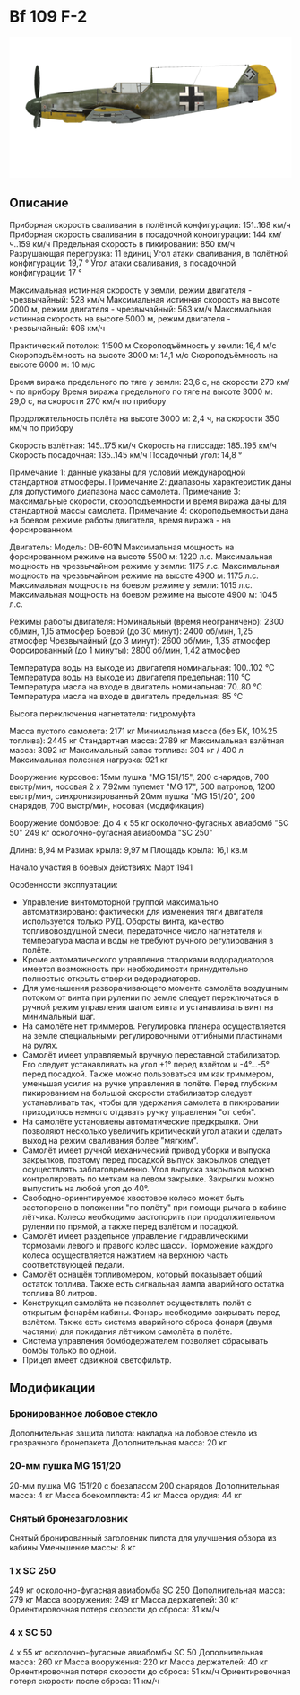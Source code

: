 # Bf 109 F-2

![bf109f2](../images/bf109f2.png)

## Описание

Приборная скорость сваливания в полётной конфигурации: 151..168 км/ч
Приборная скорость сваливания в посадочной конфигурации: 144 км/ч..159 км/ч
Предельная скорость в пикировании: 850 км/ч
Разрушающая перегрузка: 11 единиц
Угол атаки сваливания, в полётной конфигурации: 19,7 °
Угол атаки сваливания, в посадочной конфигурации: 17 °

Максимальная истинная скорость у земли, режим двигателя - чрезвычайный: 528 км/ч
Максимальная истинная скорость на высоте 2000 м, режим двигателя - чрезвычайный: 563 км/ч
Максимальная истинная скорость на высоте 5000 м, режим двигателя - чрезвычайный: 606 км/ч

Практический потолок: 11500 м
Скороподъёмность у земли: 16,4 м/с
Скороподъёмность на высоте 3000 м: 14,1 м/с
Скороподъёмность на высоте 6000 м: 10 м/с

Время виража предельного по тяге у земли: 23,6 с, на скорости 270 км/ч по прибору
Время виража предельного по тяге на высоте 3000 м: 29,0 с, на скорости 270 км/ч по прибору

Продолжительность полёта на высоте 3000 м: 2,4 ч, на скорости 350 км/ч по прибору

Скорость взлётная: 145..175 км/ч
Скорость на глиссаде: 185..195 км/ч
Скорость посадочная: 135..145 км/ч
Посадочный угол: 14,8 °

Примечание 1: данные указаны для условий международной стандартной атмосферы.
Примечание 2: диапазоны характеристик даны для допустимого диапазона масс самолета.
Примечание 3: максимальные скорости, скороподъемности и время виража даны для стандартной массы самолета.
Примечание 4: скороподъемностьи дана на боевом режиме работы двигателя, время виража - на форсированном.

Двигатель:
Модель: DB-601N
Максимальная мощность на форсированном режиме на высоте 5500 м: 1220 л.с.
Максимальная мощность на чрезвычайном режиме у земли: 1175 л.с.
Максимальная мощность на чрезвычайном режиме на высоте 4900 м: 1175 л.с.
Максимальная мощность на боевом режиме у земли: 1015 л.с.
Максимальная мощность на боевом режиме на высоте 4900 м: 1045 л.с.

Режимы работы двигателя:
Номинальный (время неограничено): 2300 об/мин, 1,15 атмосфер
Боевой (до 30 минут): 2400 об/мин, 1,25 атмосфер
Чрезвычайный (до 3 минут): 2600 об/мин, 1,35 атмосфер
Форсированный (до 1 минуты): 2800 об/мин, 1,42 атмосфер

Температура воды на выходе из двигателя номинальная: 100..102 °С
Температура воды на выходе из двигателя предельная: 110 °С
Температура масла на входе в двигатель номинальная: 70..80 °С
Температура масла на входе в двигатель предельная: 85 °С

Высота переключения нагнетателя: гидромуфта 

Масса пустого самолета: 2171 кг
Минимальная масса (без БК, 10%25 топлива): 2445 кг
Стандартная масса: 2789 кг
Максимальная взлётная масса: 3092 кг
Максимальный запас топлива: 304 кг / 400 л
Максимальная полезная нагрузка: 921 кг

Вооружение курсовое:
15мм пушка "MG 151/15", 200 снарядов, 700 выстр/мин, носовая
2 x 7,92мм пулемет "MG 17", 500 патронов, 1200 выстр/мин, синхронизированный
20мм пушка "MG 151/20", 200 снарядов, 700 выстр/мин, носовая (модификация)

Вооружение бомбовое:
До 4 x 55 кг осколочно-фугасных авиабомб "SC 50"
249 кг осколочно-фугасная авиабомба "SC 250"

Длина: 8,94 м
Размах крыла: 9,97 м
Площадь крыла: 16,1 кв.м

Начало участия в боевых действиях: Март 1941

Особенности эксплуатации:
- Управление винтомоторной группой максимально автоматизировано: фактически для изменения тяги двигателя используется только РУД. Обороты винта, качество топливовоздушной смеси, передаточное число нагнетателя и температура масла и воды не требуют ручного регулирования в полёте.
- Кроме автоматического управления створками водорадиаторов имеется возможность при необходимости принудительно полностью открыть створки водорадиаторов.
- Для уменьшения разворачивающего момента самолёта воздушным потоком от винта при рулении по земле следует переключаться в ручной режим управления шагом винта и устанавливать винт на минимальный шаг.
- На самолёте нет триммеров. Регулировка планера осуществляется на земле специальными регулировочными отгибными пластинами на рулях.
- Самолёт имеет управляемый вручную переставной стабилизатор. Его следует устанавливать на угол +1° перед взлётом и -4°...-5° перед посадкой. Также можно пользоваться им как триммером, уменьшая усилия на ручке управления в полёте. Перед глубоким пикированием на большой скорости стабилизатор следует устанавливать так, чтобы для удержания самолета в пикировании приходилось немного отдавать ручку управления "от себя".
- На самолёте установлены автоматические предкрылки. Они позволяют несколько увеличить критический угол атаки и сделать выход на режим сваливания более "мягким".
- Самолёт имеет ручной механический привод уборки и выпуска закрылков, поэтому перед посадкой выпуск закрылков следует осуществлять заблаговременно. Угол выпуска закрылков можно контролировать по меткам на левом закрылке. Закрылки можно выпустить на любой угол до 40°.
- Свободно-ориентируемое хвостовое колесо может быть застопорено в положении "по полёту" при помощи рычага в кабине лётчика. Колесо необходимо застопорить при продолжительном рулении по прямой, а также перед взлётом и посадкой.
- Самолёт имеет раздельное управление гидравлическими тормозами левого и правого колёс шасси. Торможение каждого колеса осуществляется нажатием на верхнюю часть соответствующей педали.
- Самолёт оснащён топливомером, который показывает общий остаток топлива. Также есть сигнальная лампа аварийного остатка топлива 80 литров.
- Конструкция самолёта не позволяет осуществлять полёт с открытым фонарём кабины. Фонарь необходимо закрывать перед взлётом. Также есть система аварийного сброса фонаря (двумя частями) для покидания лётчиком самолёта в полёте.
- Система управления бомбодержателем позволяет сбрасывать бомбы только по одной.
- Прицел имеет сдвижной светофильтр.

## Модификации


### Бронированное лобовое стекло

Дополнительная защита пилота: накладка на лобовое стекло из прозрачного бронепакета
Дополнительная масса: 20 кг


### 20-мм пушка MG 151/20

20-мм пушка MG 151/20 с боезапасом 200 снарядов
Дополнительная масса: 4 кг
Масса боекомплекта: 42 кг
Масса орудия: 44 кг


### Снятый бронезаголовник

Снятый бронированный заголовник пилота для улучшения обзора из кабины
Уменьшение массы: 8 кг


### 1 x SC 250

249 кг осколочно-фугасная авиабомба SC 250
Дополнительная масса: 279 кг
Масса вооружения: 249 кг
Масса держателей: 30 кг
Ориентировочная потеря скорости до сброса: 31 км/ч


### 4 x SC 50

4 x 55 кг осколочно-фугасные авиабомбы SC 50
Дополнительная масса: 260 кг
Масса вооружения: 220 кг
Масса держателей: 40 кг
Ориентировочная потеря скорости до сброса: 51 км/ч
Ориентировочная потеря скорости после сброса: 11 км/ч